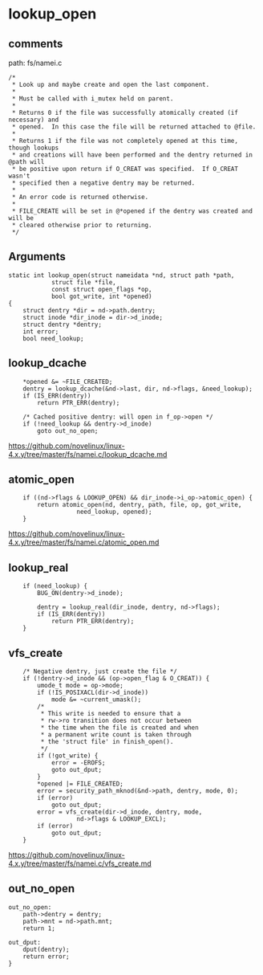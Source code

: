 lookup_open
========================================

comments
----------------------------------------

path: fs/namei.c
```
/*
 * Look up and maybe create and open the last component.
 *
 * Must be called with i_mutex held on parent.
 *
 * Returns 0 if the file was successfully atomically created (if necessary) and
 * opened.  In this case the file will be returned attached to @file.
 *
 * Returns 1 if the file was not completely opened at this time, though lookups
 * and creations will have been performed and the dentry returned in @path will
 * be positive upon return if O_CREAT was specified.  If O_CREAT wasn't
 * specified then a negative dentry may be returned.
 *
 * An error code is returned otherwise.
 *
 * FILE_CREATE will be set in @*opened if the dentry was created and will be
 * cleared otherwise prior to returning.
 */
```

Arguments
----------------------------------------

```
static int lookup_open(struct nameidata *nd, struct path *path,
            struct file *file,
            const struct open_flags *op,
            bool got_write, int *opened)
{
    struct dentry *dir = nd->path.dentry;
    struct inode *dir_inode = dir->d_inode;
    struct dentry *dentry;
    int error;
    bool need_lookup;
```

lookup_dcache
----------------------------------------

```
    *opened &= ~FILE_CREATED;
    dentry = lookup_dcache(&nd->last, dir, nd->flags, &need_lookup);
    if (IS_ERR(dentry))
        return PTR_ERR(dentry);

    /* Cached positive dentry: will open in f_op->open */
    if (!need_lookup && dentry->d_inode)
        goto out_no_open;
```

https://github.com/novelinux/linux-4.x.y/tree/master/fs/namei.c/lookup_dcache.md

atomic_open
----------------------------------------

```
    if ((nd->flags & LOOKUP_OPEN) && dir_inode->i_op->atomic_open) {
        return atomic_open(nd, dentry, path, file, op, got_write,
                   need_lookup, opened);
    }
```

https://github.com/novelinux/linux-4.x.y/tree/master/fs/namei.c/atomic_open.md

lookup_real
----------------------------------------

```
    if (need_lookup) {
        BUG_ON(dentry->d_inode);

        dentry = lookup_real(dir_inode, dentry, nd->flags);
        if (IS_ERR(dentry))
            return PTR_ERR(dentry);
    }
```

vfs_create
----------------------------------------

```
    /* Negative dentry, just create the file */
    if (!dentry->d_inode && (op->open_flag & O_CREAT)) {
        umode_t mode = op->mode;
        if (!IS_POSIXACL(dir->d_inode))
            mode &= ~current_umask();
        /*
         * This write is needed to ensure that a
         * rw->ro transition does not occur between
         * the time when the file is created and when
         * a permanent write count is taken through
         * the 'struct file' in finish_open().
         */
        if (!got_write) {
            error = -EROFS;
            goto out_dput;
        }
        *opened |= FILE_CREATED;
        error = security_path_mknod(&nd->path, dentry, mode, 0);
        if (error)
            goto out_dput;
        error = vfs_create(dir->d_inode, dentry, mode,
                   nd->flags & LOOKUP_EXCL);
        if (error)
            goto out_dput;
    }
```

https://github.com/novelinux/linux-4.x.y/tree/master/fs/namei.c/vfs_create.md

out_no_open
----------------------------------------

```
out_no_open:
    path->dentry = dentry;
    path->mnt = nd->path.mnt;
    return 1;

out_dput:
    dput(dentry);
    return error;
}
```
